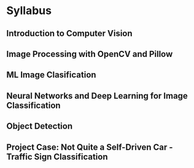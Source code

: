 # Syllabus

## Introduction to Computer Vision

## Image Processing with OpenCV and Pillow

## ML Image Clasification

## Neural Networks and Deep Learning for Image Classification

## Object Detection

## Project Case: Not Quite a Self-Driven Car - Traffic Sign Classification
